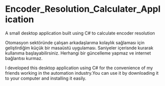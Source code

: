 # Encoder_Resolution_Calculater_Application
 A small desktop application built using C# to calculate encoder resolution


Otomasyon sektöründe çalışan arkadaşlarıma kolaylık sağlaması için geliştirdiğim küçük bir masaüstü uygulaması. Saniyeler içerisnde kurarak kullanıma başlayabilirsiniz. Herhangi bir güncelleme yapmaz ve internet bağlantısı kurmaz.


I developed this desktop application using C# for the convenience of my friends working in the automation industry.You can use it by downloading it to your computer and installing it easily.
